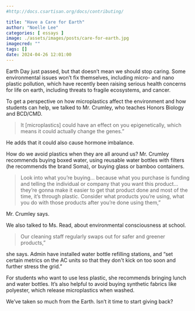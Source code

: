 ```yaml
---
#http://docs.csartisan.org/docs/contributing/

title: "Have a Care for Earth"
author: "Noelle Lee"
categories: [ essays ]
image: ./assets/images/posts/care-for-earth.jpg
imagecred: ""
tags: []
date: 2024-04-26 12:01:00
---
```

Earth Day just passed, but that doesn’t mean we should stop caring. Some environmental issues won’t fix themselves, including micro- and nano plastic pollution, which have recently been raising serious health concerns for life on earth, including threats to fragile ecosystems, and cancer. 

To get a perspective on how microplastics affect the environment and how students can help, we talked to Mr. Crumley, who teaches Honors Biology and BCD/CMD.
	
> It [microplastics] could have an effect on you epigenetically, which means it could actually change the genes.” 

He adds that it could also cause hormone imbalance.

How do we avoid plastics when they are all around us? Mr. Crumley recommends buying boxed water, using reusable water bottles with filters (he recommends the brand Soma), or buying glass or bamboo containers. 

> Look into what you’re buying… because what you purchase is funding and telling the individual or company that you want this product… they’re gonna make it easier to get that product done and most of the time, it’s through plastic. Consider what products you’re using, what you do with those products after you’re done using them,” 

Mr. Crumley says.

We also talked to Ms. Read, about environmental consciousness at school. 

> Our cleaning staff regularly swaps out for safer and greener products,” 

she says. Admin have installed water bottle refilling stations, and “set certain metrics on the AC units so that they don't kick on too soon and further stress the grid.”

For students who want to use less plastic, she recommends bringing lunch and water bottles. It’s also helpful to avoid buying synthetic fabrics like polyester, which release microplastics when washed. 

We’ve taken so much from the Earth. Isn’t it time to start giving back?